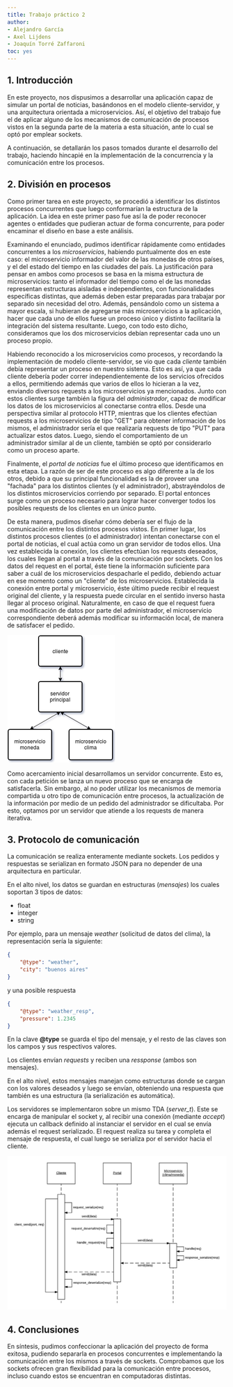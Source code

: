 ```yaml
---
title: Trabajo práctico 2
author:
- Alejandro García
- Axel Lijdens
- Joaquín Torré Zaffaroni
toc: yes
---
```


## 1. Introducción

En este proyecto, nos dispusimos a desarrollar una aplicación capaz de simular un portal de noticias,
basándonos en el modelo cliente-servidor, y una arquitectura orientada a microservicios. Así, el objetivo del
trabajo fue el de aplicar alguno de los mecanismos de comunicación de procesos vistos en la segunda parte de
la materia a esta situación, ante lo cual se optó por emplear sockets.

A continuación, se detallarán los pasos tomados durante el desarrollo del trabajo, haciendo hincapié en la
implementación de la concurrencia y la comunicación entre los procesos.

## 2. División en procesos
Como primer tarea en este proyecto, se procedió a identificar los distintos procesos concurrentes que luego
conformarían la estructura de la aplicación. La idea en este primer paso fue así la de poder reconocer agentes
o entidades que pudieran actuar de forma concurrente, para poder encaminar el diseño en base a este análisis.

Examinando el enunciado, pudimos identificar rápidamente como entidades concurrentes a los *microservicios*,
habiendo puntualmente dos en este caso: el microservicio informador del valor de las monedas de otros países,
y el del estado del tiempo en las ciudades del país. La justificación para pensar en ambos como procesos se
basa en la misma estructura de microservicios: tanto el informador del tiempo como el de las monedas
representan estructuras aisladas e independientes, con funcionalidades específicas distintas, que además deben
estar preparadas para trabajar por separado sin necesidad del otro. Además, pensándolo como un sistema a mayor
escala, si hubieran de agregarse más microservicios a la aplicación, hacer que cada uno de ellos fuese un
proceso único y distinto facilitaría la integración del sistema resultante. Luego, con todo esto dicho,
consideramos que los dos microservicios debían representar cada uno un proceso propio.

Habiendo reconocido a los microservicios como procesos, y recordando la implementación de modelo
cliente-servidor, se vio que cada *cliente* también debía representar un proceso en nuestro sistema. Esto es
así, ya que cada cliente debería poder correr independientemente de los servicios ofrecidos a ellos,
permitiendo además que varios de ellos lo hicieran a la vez, enviando diversos requests a los microservicios
ya mencionados. Junto con estos clientes surge también la figura del *administrador*, capaz de modificar los
datos de los microservicios al conectarse contra ellos. Desde una perspectiva similar al protocolo HTTP,
mientras que los clientes efectúan requests a los microservicios de tipo "GET" para obtener información de los
mismos, el administrador sería el que realizaría requests de tipo "PUT" para actualizar estos datos. Luego,
siendo el comportamiento de un administrador similar al de un cliente, también se optó por considerarlo como
un proceso aparte.

Finalmente, el *portal de noticias* fue el último proceso que identificamos en esta etapa. La razón de ser de
este proceso es algo diferente a la de los otros, debido a que su principal funcionalidad es la de proveer una
"fachada" para los distintos clientes (y el administrador), abstrayéndolos de los distintos microservicios
corriendo por separado. El portal entonces surge como un proceso necesario para lograr hacer converger todos
los posibles requests de los clientes en un único punto.

De esta manera, pudimos diseñar cómo debería ser el flujo de la comunicación entre los distintos procesos
vistos. En primer lugar, los distintos procesos clientes (o el administrador) intentan conectarse con el
portal de noticias, el cual actúa como un gran servidor de todos ellos. Una vez establecida la conexión, los
clientes efectúan los requests deseados, los cuales llegan al portal a través de la comunicación por sockets.
Con los datos del request en el portal, éste tiene la información suficiente para saber a cuál de los
microservicios despacharle el pedido, debiendo actuar en ese momento como un "cliente" de los microservicios.
Establecida la conexión entre portal y microservicio, éste último puede recibir el request original del
cliente, y la respuesta puede circular en el sentido inverso hasta llegar al proceso original. Naturalmente,
en caso de que el request fuera una modificación de datos por parte del administrador, el microservicio
correspondiente deberá además modificar su información local, de manera de satisfacer el pedido.

![Comunicación entre procesos](procesos.png)  

Como acercamiento inicial desarrollamos un servidor concurrente. Esto es, con cada petición se lanza un 
nuevo proceso que se encarga de satisfacerla. Sin embargo, al no poder utilizar los mecanismos de memoria
compartida u otro tipo de comunicación entre procesos, la actualización de la información por medio de un
pedido del administrador se dificultaba. Por esto, optamos por un servidor que atiende a los requests
de manera iterativa.


## 3. Protocolo de comunicación

La comunicación se realiza enteramente mediante sockets. Los pedidos y respuestas se serializan en formato JSON
para no depender de una arquitectura en particular.

En el alto nivel, los datos se guardan en estructuras (*mensajes*) los cuales soportan 3 tipos de datos:
 * float
 * integer
 * string
 
Por ejemplo, para un mensaje *weather* (solicitud de datos del clima), la representación sería la siguiente:

```json
{
    "@type": "weather",
    "city": "buenos aires"
}
```

y una posible respuesta

```json
{
    "@type": "weather_resp",
    "pressure": 1.2345
}
```

En la clave **@type** se guarda el tipo del mensaje, y el resto de las claves son los campos y sus respectivos
valores.

Los clientes envían *requests* y reciben una *ressponse* (ambos son mensajes).

En el alto nivel, estos mensajes manejan como estructuras donde se cargan con los valores deseados y luego se
envían, obteniendo una respuesta que también es una estructura (la serialización es automática).

Los servidores se implementaron sobre un mismo TDA (*server_t*). Este se encarga de manipular el socket y, al
recibir una conexión (mediante *accept*) ejecuta un callback definido al instanciar el servidor en el cual se envía
además el request serializado. El request realiza su tarea y completa el mensaje de respuesta, el cual luego se
serializa por el servidor hacia el cliente.

![Envio de mensajes](comunicacion.png)  


## 4. Conclusiones

En síntesis, pudimos confeccionar la aplicación del proyecto de forma exitosa, pudiendo separarla en procesos
concurrentes e implementando la comunicación entre los mismos a través de sockets. Comprobamos que los sockets
ofrecen gran flexibilidad para la comunicación entre procesos, incluso cuando estos se encuentran en computadoras
distintas.
